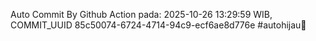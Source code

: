 Auto Commit By Github Action pada: 2025-10-26 13:29:59 WIB, COMMIT_UUID 85c50074-6724-4714-94c9-ecf6ae8d776e #autohijau🗿
